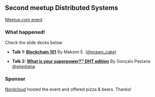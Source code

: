 ## Second meetup Distributed Systems


[Meetup.com event](https://www.meetup.com/pt-BR/Distributed-Systems-Helsinki-distsysHEL/events/253406412/)

### What happened!

Check the slide decks below

- **Talk 1: [Blockchain 101](./slide_decks/blockchain101.pdf)**
By Maksim E. ([@prawn_cake](https://twitter.com/prawn_cake))

- **Talk 2: [What is your superpower?™ DHT edition](./slide_decks/superpower_dht.pdf)**
By Gonçalo Pestana [@gpestana](https://twitter.com/gpestana)


### Sponsor

[Nordcloud](https://nordcloud.com) hosted the event and offered pizza & beers. Thanks!
